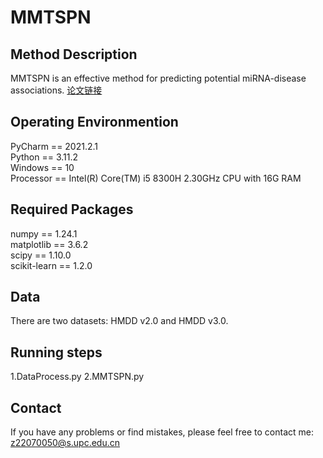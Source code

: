 # MMTSPN

## Method Description
MMTSPN is an effective method for predicting potential miRNA-disease associations.  <a href="https://www.example.com" title="论文链接(待添加)">论文链接</a>

## Operating Environmention
PyCharm == 2021.2.1\
Python == 3.11.2\
Windows == 10\
Processor == Intel(R) Core(TM) i5 8300H 2.30GHz CPU with 16G RAM

## Required Packages
numpy == 1.24.1\
matplotlib == 3.6.2\
scipy == 1.10.0\
scikit-learn == 1.2.0

## Data
There are two datasets: HMDD v2.0 and HMDD v3.0.

## Running steps
1.DataProcess.py
2.MMTSPN.py

## Contact
If you have any problems or find mistakes, please feel free to contact me: z22070050@s.upc.edu.cn
